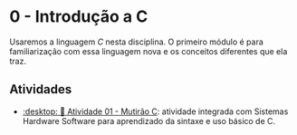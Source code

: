 # 0 - Introdução a C

Usaremos a linguagem *C* nesta disciplina. O primeiro módulo é para familiarização com essa linguagem nova e os conceitos diferentes que ela traz. 

## Atividades

- [:desktop: :book: Atividade 01 - Mutirão C](https://insper.github.io/Labs-de-C-BCC): atividade integrada com Sistemas Hardware Software para aprendizado da sintaxe e uso básico de C. 
<!-- - [:desktop: Atividade 02 - Alocação de memória](malloc.md): o equivalente ao `new` de Java e à criação de listas/dicts/instâncias de Classes em Python
- [:desktop: Atividade 03 - Estruturas de Dados em C](adt-c.md): criação de um vetor dinâmico em *C* -->
